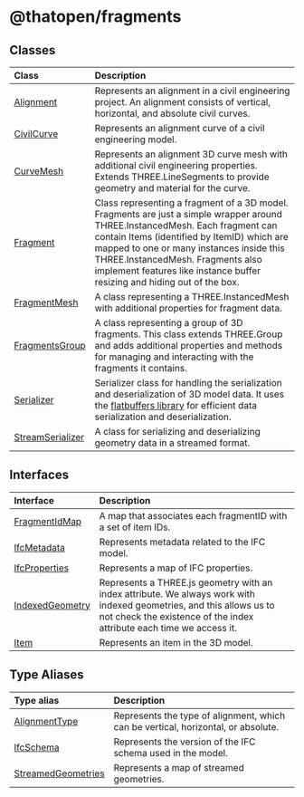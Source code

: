 # @thatopen/fragments

## Classes

| Class | Description |
| :------ | :------ |
| [Alignment](classes/Alignment.md) | Represents an alignment in a civil engineering project. An alignment consists of vertical, horizontal, and absolute civil curves. |
| [CivilCurve](classes/CivilCurve.md) | Represents an alignment curve of a civil engineering model. |
| [CurveMesh](classes/CurveMesh.md) | Represents an alignment 3D curve mesh with additional civil engineering properties. Extends THREE.LineSegments to provide geometry and material for the curve. |
| [Fragment](classes/Fragment.md) | Class representing a fragment of a 3D model. Fragments are just a simple wrapper around THREE.InstancedMesh. Each fragment can contain Items (identified by ItemID) which are mapped to one or many instances inside this THREE.InstancedMesh. Fragments also implement features like instance buffer resizing and hiding out of the box. |
| [FragmentMesh](classes/FragmentMesh.md) | A class representing a THREE.InstancedMesh with additional properties for fragment data. |
| [FragmentsGroup](classes/FragmentsGroup.md) | A class representing a group of 3D fragments. This class extends THREE.Group and adds additional properties and methods for managing and interacting with the fragments it contains. |
| [Serializer](classes/Serializer.md) | Serializer class for handling the serialization and deserialization of 3D model data. It uses the [flatbuffers library](https://flatbuffers.dev/) for efficient data serialization and deserialization. |
| [StreamSerializer](classes/StreamSerializer.md) | A class for serializing and deserializing geometry data in a streamed format. |

## Interfaces

| Interface | Description |
| :------ | :------ |
| [FragmentIdMap](interfaces/FragmentIdMap.md) | A map that associates each fragmentID with a set of item IDs. |
| [IfcMetadata](interfaces/IfcMetadata.md) | Represents metadata related to the IFC model. |
| [IfcProperties](interfaces/IfcProperties.md) | Represents a map of IFC properties. |
| [IndexedGeometry](interfaces/IndexedGeometry.md) | Represents a THREE.js geometry with an index attribute. We always work with indexed geometries, and this allows us to not check the existence of the index attribute each time we access it. |
| [Item](interfaces/Item.md) | Represents an item in the 3D model. |

## Type Aliases

| Type alias | Description |
| :------ | :------ |
| [AlignmentType](type-aliases/AlignmentType.md) | Represents the type of alignment, which can be vertical, horizontal, or absolute. |
| [IfcSchema](type-aliases/IfcSchema.md) | Represents the version of the IFC schema used in the model. |
| [StreamedGeometries](type-aliases/StreamedGeometries.md) | Represents a map of streamed geometries. |
